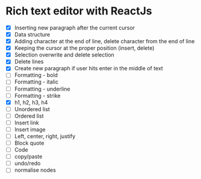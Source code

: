 # Rich text editor with ReactJs

- [x] Inserting new paragraph after the current cursor
- [x] Data structure
- [x] Adding character at the end of line, delete character from the end of line
- [x] Keeping the cursor at the proper position (insert, delete)
- [x] Selection overwrite and delete selection
- [x] Delete lines
- [x] Create new paragraph if user hits enter in the middle of text
- [ ] Formatting - bold
- [ ] Formatting - italic
- [ ] Formatting - underline
- [ ] Formatting - strike
- [x] h1, h2, h3, h4
- [ ] Unordered list
- [ ] Ordered list
- [ ] Insert link
- [ ] Insert image
- [ ] Left, center, right, justify
- [ ] Block quote
- [ ] Code
- [ ] copy/paste
- [ ] undo/redo
- [ ] normalise nodes
